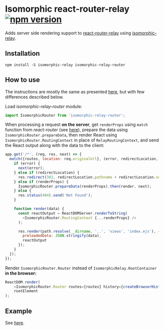Isomorphic react-router-relay [![npm version][npm-badge]][npm]
=============================
Adds server side rendering support to [react-router-relay](https://github.com/relay-tools/react-router-relay) using [isomorphic-relay](https://github.com/denvned/isomorphic-relay).

Installation
------------

    npm install -S isomorphic-relay isomorphic-relay-router

How to use
----------

The instructions are mostly the same as presented
[here](https://github.com/denvned/isomorphic-relay/blob/v0.3.0/README.md),
but with few differences described below.

Load *isomorphic-relay-router* module:
```javascript
import IsomorphicRouter from 'isomorphic-relay-router';
````

When processing a request **on the server**, get `renderProps`
using `match` function from *react-router*
(see [here](https://github.com/rackt/react-router/blob/v1.0.0/docs/guides/advanced/ServerRendering.md)),
prepare the data using `IsomorphicRouter.prepareData`,
then render React using `IsomorphicRouter.RoutingContext` in place of `RelayRoutingContext`,
and send the React output along with the data to the client:
```javascript
app.get('/*', (req, res, next) => {
  match({routes, location: req.originalUrl}, (error, redirectLocation, renderProps) => {
    if (error) {
      next(error);
    } else if (redirectLocation) {
      res.redirect(302, redirectLocation.pathname + redirectLocation.search);
    } else if (renderProps) {
      IsomorphicRouter.prepareData(renderProps).then(render, next);
    } else {
      res.status(404).send('Not Found');
    }

    function render(data) {
      const reactOutput = ReactDOMServer.renderToString(
        <IsomorphicRouter.RoutingContext {...renderProps} />
      );

      res.render(path.resolve(__dirname, '..', 'views', 'index.ejs'), {
        preloadedData: JSON.stringify(data),
        reactOutput
      });
    }
  });
});
```

Render `IsomorphicRouter.Router` instead of `IsomorphicRelay.RootContainer` **in the browser:**
```javascript
ReactDOM.render(
    <IsomorphicRouter.Router routes={routes} history={createBrowserHistory()} />,
    rootElement
);
```

Example
-------
See [here](examples/todo).

[npm-badge]: https://img.shields.io/npm/v/isomorphic-relay-router.svg
[npm]: https://www.npmjs.com/package/isomorphic-relay-router

